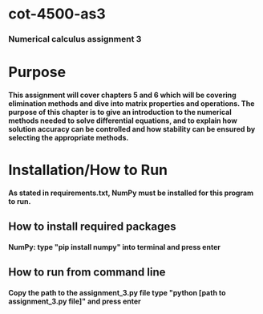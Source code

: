 # cot-4500-as3

### Numerical calculus assignment 3


# Purpose

#### This assignment will cover chapters 5 and 6 which will be covering elimination methods and dive into matrix properties and operations.  The purpose of this chapter is to give an introduction to the numerical methods needed to solve differential equations, and to explain how solution accuracy can be controlled and how stability can be ensured by selecting the appropriate methods.


# Installation/How to Run

#### As stated in requirements.txt, NumPy must be installed for this program to run.


## How to install required packages

#### NumPy: type "pip install numpy" into terminal and press enter


## How to run from command line

#### Copy the path to the assignment_3.py file type "python [path to assignment_3.py file]" and press enter